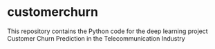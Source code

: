 # customerchurn
This repository contains the Python code for the deep learning project Customer Churn Prediction in the Telecommunication Industry
